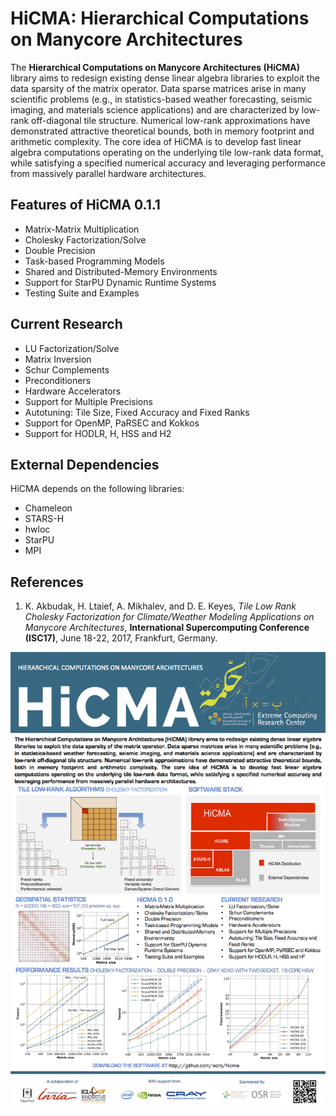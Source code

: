HiCMA: Hierarchical Computations on Manycore Architectures
===========================================================
The **Hierarchical Computations on Manycore Architectures (HiCMA)** library aims to redesign existing 
dense linear algebra libraries to exploit the data sparsity of the matrix operator. Data sparse 
matrices arise in many scientific problems (e.g., in statistics-based weather forecasting, seismic 
imaging, and materials science applications) and are characterized by low-rank off-diagonal tile 
structure. Numerical low-rank approximations have demonstrated attractive theoretical bounds, both in 
memory footprint and arithmetic complexity. The core idea of HiCMA is to develop fast linear algebra 
computations operating on the underlying tile low-rank data format, while satisfying a specified 
numerical accuracy and leveraging performance from massively parallel hardware architectures. 


Features of HiCMA 0.1.1
-----------------------------
* Matrix-Matrix Multiplication
* Cholesky Factorization/Solve
* Double Precision
* Task-based Programming Models
* Shared and Distributed-Memory Environments
* Support for StarPU Dynamic Runtime Systems
* Testing Suite and Examples


Current Research
----------------
* LU Factorization/Solve
* Matrix Inversion
* Schur Complements
* Preconditioners
* Hardware Accelerators
* Support for Multiple Precisions
* Autotuning: Tile Size, Fixed Accuracy and Fixed Ranks
* Support for OpenMP, PaRSEC and Kokkos
* Support for HODLR, H, HSS and H2 


External Dependencies
---------------------
HiCMA depends on the following libraries:
* Chameleon
* STARS-H
* hwloc
* StarPU
* MPI


References
-----------
1. K. Akbudak, H. Ltaief, A. Mikhalev, and D. E. Keyes, *Tile Low Rank Cholesky Factorization for 
Climate/Weather Modeling Applications on Manycore Architectures*, **International Supercomputing 
Conference (ISC17)**, June 18-22, 2017, Frankfurt, Germany.


![Handout](docs/HiCMA-handout-SC17.png)
